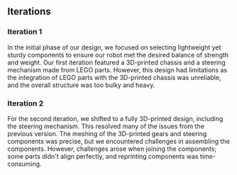## Iterations
### Iteration 1
In the initial phase of our design, we focused on selecting lightweight yet sturdy components to ensure our robot met the desired balance of strength and weight. Our first iteration featured a 3D-printed chassis and a steering mechanism made from LEGO parts. However, this design had limitations as the integration of LEGO parts with the 3D-printed chassis was unreliable, and the overall structure was too bulky and heavy. 
### Iteration 2
For the second iteration, we shifted to a fully 3D-printed design, including the steering mechanism. This resolved many of the issues from the previous version. The meshing of the 3D-printed gears and steering components was precise, but we encountered challenges in assembling the components. However, challenges arose when joining the components; some parts didn't align perfectly, and reprinting components was time-consuming.

